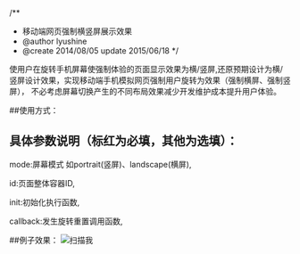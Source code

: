 /**
 * 移动端网页强制横竖屏展示效果
 * @author lyushine
 * @create 2014/08/05 update 2015/06/18
 */

使用户在旋转手机屏幕使强制体验的页面显示效果为横/竖屏,还原预期设计为横/竖屏设计效果，实现移动端手机模拟网页强制用户旋转为效果（强制横屏、强制竖屏），
不必考虑屏幕切换产生的不同布局效果减少开发维护成本提升用户体验。


##使用方式：
<script src="screenOrientation.min.js"></script>
<script>
var screenOrientation = new screenOrientation({
	mode:'portrait',//portrait(竖屏)、landscape(横屏)
	id:'wrap',
	init:function(){
	  // alert('初始化成功');
	},
	landback:function(){
	  alert("旋转成功");
	}
});
</script>
## 具体参数说明（标红为必填，其他为选填）：

mode:屏幕模式 如portrait(竖屏)、landscape(横屏),

id:页面整体容器ID,

init:初始化执行函数,

callback:发生旋转重置调用函数,

##例子效果：
![扫描我](http://s.doyo.cn/img/58/11/645f9e9e78c639001196.png)
